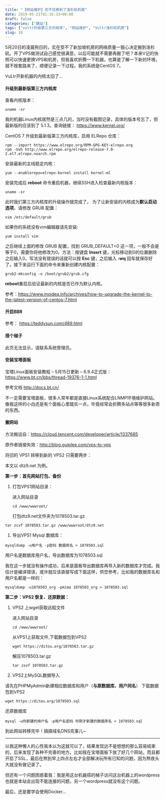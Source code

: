 ```yaml
---
title: "【网站维护】忍不住换到了洛杉矶机房"
date: 2019-05-21T01:16:33+08:00
draft: false
categories: ["建站"]
tags: ["vultr升级第三方内核库", "网站维护", "Vultr洛杉矶机房"]
slug: 10
---
```




5月20日的凌晨狗日的，实在受不了新加坡机房的网络质量一狠心决定搬到洛杉矶。开了VPS做测试自己感觉很满意，以后可能就不需要再搬了吧？本来V记的快照可以快速更换VPS和机房，但我喜欢折腾一下机器，也算是了解一下新的环境，就不按套路来了，顺便记录一下过程。我的系统是CentOS 7。

VuLtr开新机器的内核太旧了…

#### 升级到最新版第三方内核库

查看内核版本：

```shell
uname -sr
```

我的机器Linux内核居然是三点几的，当时没有截图记录，具体的版本号忘了，但最新版的应该到了 5.1.3。查询链接： <https://www.kernel.org/>

CentOS 7 升级到最新版第三方内核库，启用 ELRepo 仓库：

```shell
rpm --import https://www.elrepo.org/RPM-GPG-KEY-elrepo.org
rpm -Uvh http://www.elrepo.org/elrepo-release-7.0-2.el7.elrepo.noarch.rpm
```

安装最新的主线稳定内核：

```shell
yum --enablerepo=elrepo-kernel install kernel-ml
```

安装完成后 **reboot** 命令重启机器，继续SSH进入检查最新内核版本：

```shell
uname -sr
```

此时我们第三方内核库的升级操作就完成了。
为了让新安装的内核成为**默认启动选项**，请修改 GRUB 配置：

```shell
vim /etc/default/grub
```

如果你的系统没有vim编辑器请先安装:

```shell
yum install vim
```

之后继续上面的修改 GRUB 配置，找到 GRUB_DEFAULT=0 这一项，一般不会是等于0，需要你将他修改为0。方法：按键盘 **Insert** 键，光标移动到0的位置删除之后输入0，写法没有错误的话就可以按 **Esc** 键，之后输入 **:wq** 回车就保存好了。接下来运行下面的命令来重新创建内核配置：

```shell
grub2-mkconfig -o /boot/grub2/grub.cfg
```

**reboot**重启后验证最新的内核是否已作为默认内核。

参考：<https://www.moidea.info/archives/how-to-upgrade-the-kernel-to-the-latest-version-of-centos-7.html>

#### 开启BBR

参考： <https://teddysun.com/489.html>

#### 搭个梯子

此页无法显示，请联系系统管理员。

#### 安装宝塔面板

宝塔Linux面板安装教程 – 5月15日更新 – 6.9.4正式版：<https://www.bt.cn/bbs/thread-19376-1-1.html>

参考文档 http://docs.bt.cn/

不一定需要宝塔面板，很多人常年都是直接Linux系统配合LNMP环境维护网站。像我这样的小白还是有个面板心里踏实一点，毕竟经常会折腾多站点等等很多新奇的东西。

#### 搬网站

方法搬运自：<https://cloud.tencent.com/developer/article/1337685>

原作者链接失效：http://blog.guiplee.com/vps-to-vps

将旧的 VPS1 转移到新的 VPS2 只需要两步：

本文以 dtz9.net 为例。

**第一步：首先网站打包、备份**

1. 打包VPS1网站目录：

   进入网站目录

   ```shell
   cd /www/wwwroot/ 
   ```

   打包dtz9.net文件夹为1078503.tar.gz

```shell
tar zcvf 1078503.tar.gz /www/wwwroot/dtz9.net
```

1. 导出VPS1 Mysql 数据库：

```shell
mysqldump -u用户名 -p密码 数据库名 > 1078503.sql  
```

用户名是数据库用户名，导出数据库为1078503.sql

我在这一步就没有操作成功，后来是面板导出数据库再导入新的数据库才完成。我估计是编译错误，或许就应该直接写成下面这样，供您参考，比如我的数据库名和用户名都是一样的：

```shell
mysqldump -u1078503_org -pmima 1078503_org > 1078503.sql
```

**第二步：VPS2 恢复、还原数据：**

1. VPS2 上wget获取远程文件

   进入网站目录

   

   ```shell
   cd /www/wwwroot/
   ```

   从VPS1上获取文件,下载数据包到VPS2

   ```shell
   wget https://ditou.org/1078503.tar.gz 
   ```

   解压1078503.tar.gz

   ```shell
   tar zxvf 1078503.tar.gz   
   ```

2. VPS2上MySQL数据导入

   

请先在PHPMyAdmin新建相应数据库和用户（**与原数据库、用户同名**）
下载数据包到VPS2

```shell
wget https://ditou.org/1078503.sql 
```

还原数据库

```shell
mysql -u你新建的用户名 -p用户名密码 你刚才新建的数据库名 < 1078503.sql
```

到此网站转移完毕！搞搞域名DNS完事儿~

------

以我这种懒人的心性我本以为这就可以了，结果发现远不是想想的那么容易结束的，后来发现了各种不完善的地方。比如我在宝塔面板下放了好几个网站，而且都开启了SSL，最后在熬到早上四点左右才全部解决玩所有已知的问题，因为熬夜头大就没有做记录了。

但还有一个问题困惑着我：我是用这台机器搭的梯子访问这台机器上的wordpress也就是本站会出现不能连接的问题，另一个wordpress就没有这个问题。

最后，还是要学会使用Docker…